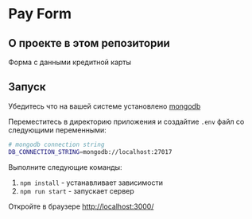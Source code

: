 # Pay Form

## О проекте в этом репозитории

Форма с данными кредитной карты

## Запуск

Убедитесь что на вашей системе установлено [mongodb](https://www.mongodb.com/) <br/>

Переместитесь в директорию приложения и создайтие `.env` файл со следующими переменными:

```sh
# mongodb connection string
DB_CONNECTION_STRING=mongodb://localhost:27017
```
Выполните следующие команды:
1. `npm install` - устанавливает зависимости
2. `npm run start` - запускает сервер

Откройте в браузере [http://localhost:3000/](http://localhost:3000/)
